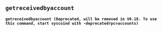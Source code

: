 ## **`getreceivedbyaccount`**

**`getreceivedbyaccount (Deprecated, will be removed in V0.18. To use this command, start syscoind with -deprecatedrpc=accounts)`**
